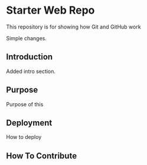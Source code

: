 # Starter Web Repo

This repository is for showing how Git and GitHub work

Simple changes. 

## Introduction 

Added intro section.


## Purpose

Purpose of this

## Deployment

How to deploy

## How To Contribute